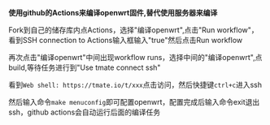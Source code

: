 **使用github的Actions来编译openwrt固件,替代使用服务器来编译**

Fork到自己的储存库内点Actions，选择"编译openwrt",点击"Run workflow"，看到SSH connection to Actions输入框输入"true"然后点击Run workflow

再次点击"编译openwrt"中间出现workflow runs，选择中间的"编译openwrt",点build,等待任务进行到"Use tmate connect ssh"

看到```Web shell: https://tmate.io/t/xxx```点击访问，然后快捷键```ctrl+c```进入ssh

然后输入命令``` make menuconfig ```即可配置openwrt，配置完成后输入命令exit退出ssh，github actions会自动运行后面的编译任务
